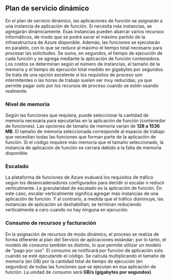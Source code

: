 ## Plan de servicio dinámico
En el plan de servicio dinámico, las aplicaciones de función se asignarán a una instancia de aplicación de función. Si necesita más instancias, se agregarán dinámicamente. Esas instancias pueden abarcar varios recursos informáticos, de modo que se podrá sacar el máximo partido de la infraestructura de Azure disponible. Además, las funciones se ejecutarán en paralelo, con lo que se reduce al máximo el tiempo total necesario para procesar las solicitudes. Se suma, en segundos, el tiempo de ejecución de cada función y se agrega mediante la aplicación de función contenedora. Los costos se determinan según el número de instancias, el tamaño de la memoria y el tiempo de ejecución total medido en gigabytes por segundos. Se trata de una opción excelente si los requisitos de proceso son intermitentes o las horas de trabajo suelen ser muy reducidas, ya que permite pagar solo por los recursos de proceso cuando se estén usando realmente.

### Nivel de memoria
Según las funciones que requiera, puede seleccionar la cantidad de memoria necesaria para ejecutarlas en la aplicación de función (contenedor de funciones). Las opciones de tamaño de memoria varían de **128 a 1536 MB**. El tamaño de memoria seleccionada corresponde al espacio de trabajo que necesitan todas las funciones que forman parte de la aplicación de función. Si el código requiere más memoria que el tamaño seleccionado, la instancia de aplicación de función se cerrará debido a la falta de memoria disponible.

### Escalado
La plataforma de funciones de Azure evaluará los requisitos de tráfico según los desencadenadores configurados para decidir si escalar o reducir verticalmente. La granularidad de escalado es la aplicación de función. En este caso, escalar verticalmente significa agregar más instancias de una aplicación de función. Y al contrario, a medida que el tráfico disminuye, las instancias de aplicación se deshabilitan; se terminan reduciendo verticalmente a cero cuando no hay ninguna en ejecución.

### Consumo de recursos y facturación
En la asignación de recursos de modo dinámico, el proceso se realiza de forma diferente al plan del Servicio de aplicaciones estándar; por lo tanto, el modelo de consumo también es distinto, lo que permite utilizar un modelo de "pago por uso". El consumo se notificará por función de aplicación solo cuando se esté ejecutando el código. Se calcula multiplicando el tamaño de memoria (en GB) por la cantidad total de tiempo de ejecución (en segundos) de todas las funciones que se ejecutan en esa aplicación de función. La unidad de consumo será **GB/s (gigabytes por segundos)**.

<!---HONumber=AcomDC_0406_2016-->